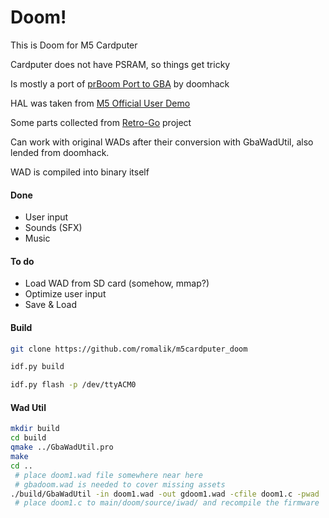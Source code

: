 # Doom!
This is Doom for M5 Cardputer

Cardputer does not have PSRAM, so things get tricky

Is mostly a port of [prBoom Port to GBA](https://github.com/doomhack/GBADoom) by doomhack

HAL was taken from [M5 Official User Demo](https://github.com/m5stack/M5Cardputer-UserDemo)

Some parts collected from [Retro-Go](https://github.com/ducalex/retro-go) project

Can work with original WADs after their conversion with GbaWadUtil, also lended from doomhack.

WAD is compiled into binary itself

#### Done
 - User input
 - Sounds (SFX)
 - Music

#### To do
 - Load WAD from SD card (somehow, mmap?)
 - Optimize user input
 - Save & Load

#### Build

```bash
git clone https://github.com/romalik/m5cardputer_doom
```
```bash
idf.py build
```
```bash
idf.py flash -p /dev/ttyACM0
```


#### Wad Util

```bash
mkdir build
cd build
qmake ../GbaWadUtil.pro
make
cd ..
 # place doom1.wad file somewhere near here
 # gbadoom.wad is needed to cover missing assets
./build/GbaWadUtil -in doom1.wad -out gdoom1.wad -cfile doom1.c -pwad ./gbadoom.wad
 # place doom1.c to main/doom/source/iwad/ and recompile the firmware
```
